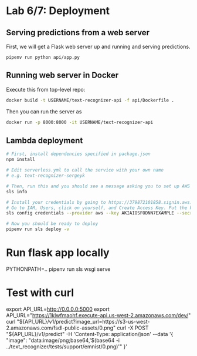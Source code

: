 # Lab 6/7: Deployment

## Serving predictions from a web server

First, we will get a Flask web server up and running and serving predictions.

```
pipenv run python api/app.py
```

## Running web server in Docker

Execute this from top-level repo:

```sh
docker build -t USERNAME/text-recognizer-api -f api/Dockerfile .
```

Then you can run the server as

```sh
docker run -p 8000:8000 -it USERNAME/text-recognizer-api
```

## Lambda deployment

```sh
# First, install dependencies specified in package.json
npm install

# Edit serverless.yml to call the service with your own name
# e.g. text-recognizer-sergeyk

# Then, run this and you should see a message asking you to set up AWS credentials
sls info

# Install your credentials by going to https://379872101858.signin.aws.amazon.com/console and logging in with the email you used to register for this bootcamp and the password that we set for you
# Go to IAM, Users, click on yourself, and Create Access Key. Put the key/secret in the command below
sls config credentials --provider aws --key AKIAIOSFODNN7EXAMPLE --secret wJalrXUtnFEMI/K7MDENG/bPxRfiCYEXAMPLEKEY

# Now you should be ready to deploy
pipenv run sls deploy -v
```

# Run flask app locally
PYTHONPATH=.. pipenv run sls wsgi serve

# Test with curl
export API_URL=http://0.0.0.0:5000
export API_URL="https://1klwfmaohf.execute-api.us-west-2.amazonaws.com/dev/"
curl "${API_URL}/v1/predict?image_url=https://s3-us-west-2.amazonaws.com/fsdl-public-assets/0.png"
curl -X POST "${API_URL}/v1/predict" -H 'Content-Type: application/json' --data '{ "image": "data:image/png;base64,'$(base64 -i ../text_recognizer/tests/support/emnist/0.png)'" }'
```
